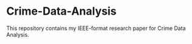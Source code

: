 # Crime-Data-Analysis
This repository contains my IEEE-format research paper for Crime Data Analysis.
